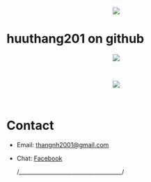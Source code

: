 <h1 align="center">
  <a href="https://git.io/typing-svg">
    <img src="https://readme-typing-svg.herokuapp.com/?lines=Hello,+World!;My+name+is+Thang.;Welcome+to+my+profile!&center=true&size=27">
  </a>
</h1>


# huuthang201 on github

<p align="center">
  <a href="https://github.com/huuthang201"><img src="https://github-readme-stats.vercel.app/api?username=huuthang201&theme=tokyonight"></a>
</p>
<br/>
<p align="center">
  <a href="https://github.com/huuthang201">
  <img align="center" src=https://github-readme-stats.vercel.app/api/top-langs/?username=huuthang201&langs_count=6&theme=tokyonight" />
</a>
</p>
<br/>

# Contact

- Email: thangnh2001@gmail.com
- Chat: [Facebook](https://www.facebook.com/ht3tiz)
  
  /*_____________________________________*/
<!---
huuthang201/huuthang201 is a ✨ special ✨ repository because its `README.md` (this file) appears on your GitHub profile.
You can click the Preview link to take a look at your changes.
--->
